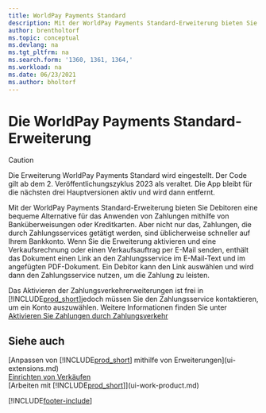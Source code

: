 ```yaml
---
title: WorldPay Payments Standard
description: Mit der WorldPay Payments Standard-Erweiterung bieten Sie Debitoren eine bequeme Alternative für das Anwenden von Zahlungen mithilfe von Banküberweisungen oder Kreditkarten.
author: brentholtorf
ms.topic: conceptual
ms.devlang: na
ms.tgt_pltfrm: na
ms.search.form: '1360, 1361, 1364,'
ms.workload: na
ms.date: 06/23/2021
ms.author: bholtorf
---
```

# Die WorldPay Payments Standard-Erweiterung

> [!CAUTION]
> Die Erweiterung WorldPay Payments Standard wird eingestellt. Der Code gilt ab dem 2. Veröffentlichungszyklus 2023 als veraltet. Die App bleibt für die nächsten drei Hauptversionen aktiv und wird dann entfernt.   

Mit der WorldPay Payments Standard-Erweiterung bieten Sie Debitoren eine bequeme Alternative für das Anwenden von Zahlungen mithilfe von Banküberweisungen oder Kreditkarten. Aber nicht nur das, Zahlungen, die durch Zahlungsservices getätigt werden, sind üblicherweise schneller auf Ihrem Bankkonto.
Wenn Sie die Erweiterung aktivieren und eine Verkaufsrechnung oder einen Verkaufsauftrag per E-Mail senden, enthält das Dokument einen Link an den Zahlungsservice im E-Mail-Text und im angefügten PDF-Dokument. Ein Debitor kann den Link auswählen und wird dann den Zahlungsservice nutzen, um die Zahlung zu leisten.

Das Aktivieren der Zahlungsverkehrerweiterungen ist frei in [!INCLUDE[prod_short](includes/prod_short.md)]jedoch müssen Sie den Zahlungsservice kontaktieren, um ein Konto auszuwählen. Weitere Informationen finden Sie unter [Aktivieren Sie Zahlungen durch Zahlungsverkehr](sales-how-enable-payment-service-extensions.md)

## Siehe auch

[Anpassen von [!INCLUDE[prod_short](includes/prod_short.md)] mithilfe von Erweiterungen](ui-extensions.md)  
[Einrichten von Verkäufen](sales-setup-sales.md)  
[Arbeiten mit [!INCLUDE[prod_short](includes/prod_short.md)]](ui-work-product.md)  

[!INCLUDE[footer-include](includes/footer-banner.md)]
